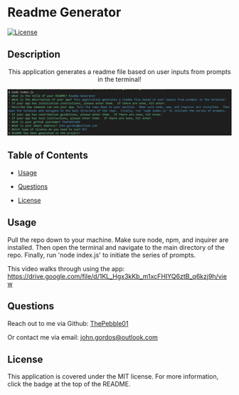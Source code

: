 # Readme Generator

[![License](https://img.shields.io/badge/License-MIT-yellow.svg)](https://opensource.org/licenses/MIT)

## Description

  <p align="center">
    This application generates a readme file based on user inputs from prompts in the terminal!
  </p>

![Prompts To Generate Readme In The Terminal](assets/images/readme-generator-prompts.png?raw=true)

## Table of Contents

- [Usage](#usage)

- [Questions](#questions)
- [License](#license)

## Usage

Pull the repo down to your machine. Make sure node, npm, and inquirer are installed. Then open the terminal and navigate to the main directory of the repo. Finally, run 'node index.js' to initiate the series of prompts.

This video walks through using the app: https://drive.google.com/file/d/1KL_Hgx3kKb_m1xcFHIYQ6ztB_q6kzj9h/view

## Questions

Reach out to me via Github: [ThePebble01](https://github.com/ThePebble01)

Or contact me via email: john.gordos@outlook.com

## License

This application is covered under the MIT license.
For more information, click the badge at the top of the README.

